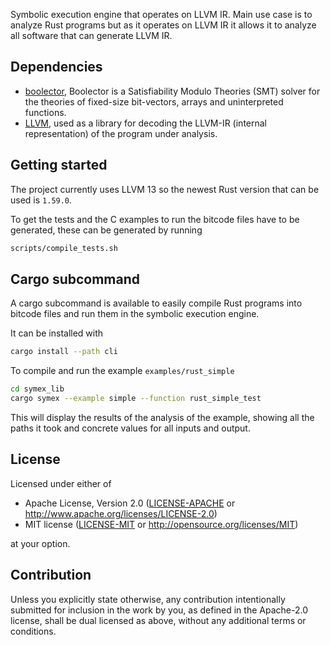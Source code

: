 Symbolic execution engine that operates on LLVM IR. Main use case is to analyze Rust programs but
as it operates on LLVM IR it allows it to analyze all software that can generate LLVM IR.

## Dependencies

- [boolector](https://github.com/Boolector/boolector), Boolector is a Satisfiability Modulo Theories (SMT) solver for the theories of fixed-size bit-vectors, arrays and uninterpreted functions.
- [LLVM](https://llvm.org/), used as a library for decoding the LLVM-IR (internal representation) of the program under analysis.

## Getting started

The project currently uses LLVM 13 so the newest Rust version that can be used is `1.59.0`.

To get the tests and the C examples to run the bitcode files have to be generated, these can be
generated by running

```sh
scripts/compile_tests.sh
```


## Cargo subcommand

A cargo subcommand is available to easily compile Rust programs into bitcode files and run them
in the symbolic execution engine.

It can be installed with

```sh
cargo install --path cli
```

To compile and run the example `examples/rust_simple`

```sh
cd symex_lib
cargo symex --example simple --function rust_simple_test
```

This will display the results of the analysis of the example, showing all the paths it took and
concrete values for all inputs and output.


## License

Licensed under either of

 * Apache License, Version 2.0
   ([LICENSE-APACHE](LICENSE-APACHE) or http://www.apache.org/licenses/LICENSE-2.0)
 * MIT license
   ([LICENSE-MIT](LICENSE-MIT) or http://opensource.org/licenses/MIT)

at your option.

## Contribution

Unless you explicitly state otherwise, any contribution intentionally submitted
for inclusion in the work by you, as defined in the Apache-2.0 license, shall be
dual licensed as above, without any additional terms or conditions.
